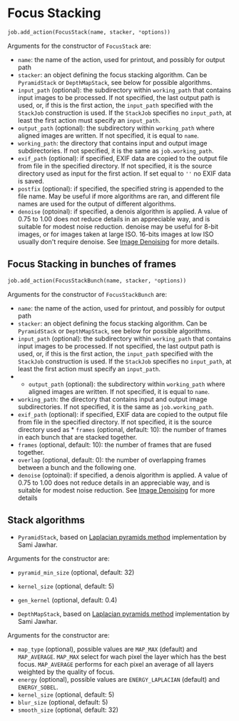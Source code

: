 # Focus Stacking

```python
job.add_action(FocusStack(name, stacker, *options))
```
Arguments for the constructor of ```FocusStack``` are:
* ```name```: the name of the action, used for printout, and possibly for output path
* ```stacker```: an object defining the focus stacking algorithm. Can be ```PyramidStack``` or ```DepthMapStack```, see below for possible algorithms. 
* ```input_path``` (optional): the subdirectory within ```working_path``` that contains input images to be processed. If not specified, the last output path is used, or, if this is the first action, the ```input_path``` specified with the ```StackJob``` construction is used. If the ```StackJob``` specifies no ```input_path```, at least the first action must specify an  ```input_path```.
* ```output_path``` (optional): the subdirectory within ```working_path``` where aligned images are written. If not specified,  it is equal to  ```name```.
* ```working_path```: the directory that contains input and output image subdirectories. If not specified, it is the same as ```job.working_path```.
* ```exif_path``` (optional): if specified, EXIF data are copied to the output file from file in the specified directory. If not specified, it is the source directory used as input for the first action. If set equal to ```''``` no EXIF data is saved.
* ```postfix``` (optional): if specified, the specified string is appended to the file name. May be useful if more algorithms are ran, and different file names are used for the output of different algorithms.
* ```denoise``` (optoinal): if specified, a denois algorithm is applied. A value of 0.75 to 1.00 does not reduce details in an appreciable way, and is suitable for modest noise reduction. denoise may be useful for 8-bit images, or for images taken at large ISO. 16-bits images at low ISO usually don't require denoise. See [Image Denoising](https://docs.opencv.org/3.4/d5/d69/tutorial_py_non_local_means.html) for more details.

## Focus Stacking in bunches of frames

```python
job.add_action(FocusStackBunch(name, stacker, *options))
```
Arguments for the constructor of ```FocusStackBunch``` are:
* ```name```: the name of the action, used for printout, and possibly for output path
* ```stacker```: an object defining the focus stacking algorithm. Can be ```PyramidStack``` or ```DepthMapStack```, see below for possible algorithms. 
* ```input_path``` (optional): the subdirectory within ```working_path``` that contains input images to be processed. If not specified, the last output path is used, or, if this is the first action, the ```input_path``` specified with the ```StackJob``` construction is used. If the ```StackJob``` specifies no ```input_path```, at least the first action must specify an  ```input_path```.
* * ```output_path``` (optional): the subdirectory within ```working_path``` where aligned images are written. If not specified,  it is equal to  ```name```.
* ```working_path```: the directory that contains input and output image subdirectories. If not specified, it is the same as ```job.working_path```.
* ```exif_path``` (optional): if specified, EXIF data are copied to the output file from file in the specified directory. If not specified, it is the source directory used as * ```frames``` (optional, default: 10): the number of frames in each bunch that are stacked together.
* ```frames``` (optional, default: 10): the number of frames that are fused together. 
* ```overlap``` (optional, default: 0): the number of overlapping frames between a bunch and the following one. 
* ```denoise``` (optoinal): if specified, a denois algorithm is applied. A value of 0.75 to 1.00 does not reduce details in an appreciable way, and is suitable for modest noise reduction. See [Image Denoising](https://docs.opencv.org/3.4/d5/d69/tutorial_py_non_local_means.html) for more details

## Stack algorithms

* ```PyramidStack```, based on [Laplacian pyramids method](https://github.com/sjawhar/focus-stacking) implementation by Sami Jawhar.

Arguments for the constructor are:
   * ```pyramid_min_size``` (optional, default: 32)
   * ```kernel_size``` (optional, default: 5)
   * ```gen_kernel``` (optional, default: 0.4)
  
* ```DepthMapStack```, based on [Laplacian pyramids method](https://github.com/sjawhar/focus-stacking) implementation by Sami Jawhar.

Arguments for the constructor are:
   * ```map_type``` (optional), possible values are  ```MAP_MAX``` (default) and ```MAP_AVERAGE```. ```MAP_MAX``` select for wach pixel the layer which has the best focus. ```MAP_AVERAGE``` performs for each pixel an average of all layers weighted by the quality of focus.
   * ```energy``` (optional), possible values are ```ENERGY_LAPLACIAN``` (default) and ```ENERGY_SOBEL```.
   * ```kernel_size``` (optional, default: 5) 
   * ```blur_size``` (optional, default: 5) 
   * ```smooth_size``` (optional, default: 32)
